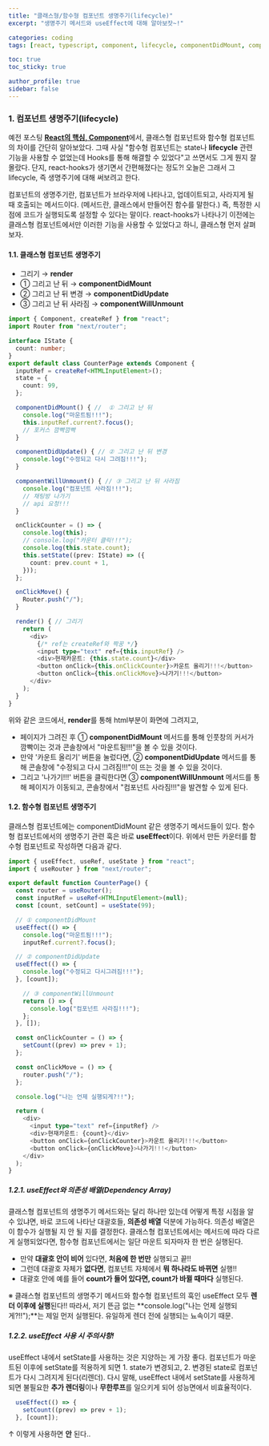 ```yaml
---
title: "클래스형/함수형 컴포넌트 생명주기(lifecycle)"
excerpt: "생명주기 메서드와 useEffect에 대해 알아보잣~!"

categories: coding
tags: [react, typescript, component, lifecycle, componentDidMount, componentDidUpdate, componentWillUnmount, useEffect, dependency array]

toc: true
toc_sticky: true

author_profile: true
sidebar: false
---
```


### 1. 컴포넌트 생명주기(lifecycle)

예전 포스팅 [**React의 핵심, Component**](https://kwonkabi.github.io/coding/component/)에서, 클래스형 컴포넌트와 함수형 컴포넌트의 차이를 간단히 알아보았다. 그때 사실 "함수형 컴포넌트는 state나 **lifecycle** 관련 기능을 사용할 수 없었는데 Hooks를 통해 해결할 수 있었다"고 쓰면서도 그게 뭔지 잘 몰랐다. 단지, react-hooks가 생기면서 간편해졌다는 정도?! 오늘은 그래서 그 lifecycle, 즉 생명주기에 대해 써보려고 한다.

컴포넌트의 생명주기란, 컴포넌트가 브라우저에 나타나고, 업데이트되고, 사라지게 될 때 호출되는 메서드이다. (메서드란, 클래스에서 만들어진 함수를 말한다.) 즉, 특정한 시점에 코드가 실행되도록 설정할 수 있다는 말이다. react-hooks가 나타나기 이전에는 클래스형 컴포넌트에서만 이러한 기능을 사용할 수 있었다고 하니, 클래스형 먼저 살펴보자.


#### 1.1. 클래스형 컴포넌트 생명주기

 - 그리기 → **render**
 - ① 그리고 난 뒤 → **componentDidMount**
 - ② 그리고 난 뒤 변경 → **componentDidUpdate**
 - ③ 그리고 난 뒤 사라짐 → **componentWillUnmount**


```typescript
import { Component, createRef } from "react";
import Router from "next/router";

interface IState {
  count: number;
}
export default class CounterPage extends Component {
  inputRef = createRef<HTMLInputElement>();
  state = {
    count: 99,
  };

  componentDidMount() { //  ① 그리고 난 뒤
    console.log("마운트됨!!!");
    this.inputRef.current?.focus();
    // 포커스 깜빡깜빡
  }

  componentDidUpdate() { // ② 그리고 난 뒤 변경
    console.log("수정되고 다시 그려짐!!!");
  }

  componentWillUnmount() { // ③ 그리고 난 뒤 사라짐
    console.log("컴포넌트 사라짐!!!");
    // 채팅방 나가기
    // api 요청!!!
  }

  onClickCounter = () => {
    console.log(this);
    // console.log("카운터 클릭!!!");
    console.log(this.state.count);
    this.setState((prev: IState) => ({
      count: prev.count + 1,
    }));
  };

  onClickMove() {
    Router.push("/");
  }

  render() { // 그리기
    return (
      <div>
        {/* ref는 createRef와 짝꿍 */}
        <input type="text" ref={this.inputRef} />
        <div>현재카운트: {this.state.count}</div>
        <button onClick={this.onClickCounter}>카운트 올리기!!!</button>
        <button onClick={this.onClickMove}>나가기!!!</button>
      </div>
    );
  }
}
```

위와 같은 코드에서, **render**를 통해 html부분이 화면에 그려지고,
- 페이지가 그려진 후 ① **componentDidMount** 메서드를 통해 인풋창의 커서가 깜빡이는 것과 콘솔창에서 "마운트됨!!!"을 볼 수 있을 것이다.
- 만약 '카운트 올리기' 버튼을 눌렀다면, ② **componentDidUpdate** 메서드를 통해 콘솔창에 "수정되고 다시 그려짐!!!"이 뜨는 것을 볼 수 있을 것이다.
- 그리고 '나가기!!!' 버튼을 클릭한다면 ③ **componentWillUnmount** 메서드를 통해 페이지가 이동되고, 콘솔창에서 "컴포넌트 사라짐!!!"을 발견할 수 있게 된다.


#### 1.2. 함수형 컴포넌트 생명주기

클래스형 컴포넌트에는 componentDidMount 같은 생명주기 메서드들이 있다. 함수형 컴포넌트에서의 생명주기 관련 훅은 바로 **useEffect**이다. 위에서 만든 카운터를 함수형 컴포넌트로 작성하면 다음과 같다.

```typescript
import { useEffect, useRef, useState } from "react";
import { useRouter } from "next/router";

export default function CounterPage() {
  const router = useRouter();
  const inputRef = useRef<HTMLInputElement>(null);
  const [count, setCount] = useState(99);

  // ① componentDidMount
  useEffect(() => {
    console.log("마운트됨!!!");
    inputRef.current?.focus();

  // ② componentDidUpdate
  useEffect(() => {
    console.log("수정되고 다시그려짐!!!");
  }, [count]);

    // ③ componentWillUnmount
    return () => {
      console.log("컴포넌트 사라짐!!!");
    };
  }, []);

  const onClickCounter = () => {
    setCount((prev) => prev + 1);
  };

  const onClickMove = () => {
    router.push("/");
  };

  console.log("나는 언제 실행되게?!!");

  return (
    <div>
      <input type="text" ref={inputRef} />
      <div>현재카운트: {count}</div>
      <button onClick={onClickCounter}>카운트 올리기!!!</button>
      <button onClick={onClickMove}>나가기!!!</button>
    </div>
  );
}
```

##### 1.2.1. useEffect와 의존성 배열(Dependency Array)
클래스형 컴포넌트의 생명주기 메서드와는 달리 하나만 있는데 어떻게 특정 시점을 알 수 있냐면, 바로 코드에 나타난 대괄호들, **의존성 배열** 덕분에 가능하다. 의존성 배열은 이 함수가 실행될 지 안 될 지를 결정한다. 클래스형 컴포넌트에서는 메서드에 따라 다르게 실행되었다면, 함수형 컴포넌트에서는 일단 마운트 되자마자 한 번은 실행된다.
- 만약 **대괄호 안이 비어** 있다면, **처음에 한 번만** 실행되고 끝!!
- 그런데 대괄호 자체가 **없다면**, 컴포넌트 자체에서 **뭐 하나라도 바뀌면** 실행!!
- 대괄호 안에 예를 들어 **count가 들어 있다면, count가 바뀔 때마다** 실행된다.

※ 클래스형 컴포넌트의 생명주기 메서드와 함수형 컴포넌트의 훅인 useEffect 모두 **렌더 이후에 실행**된다!! 따라서, 저기 뜬금 없는 **console.log("나는 언제 실행되게?!!");**는 제일 먼저 실행된다. 유일하게 렌더 전에 실행되는 뇨속이기 때문.


##### 1.2.2. useEffect 사용 시 주의사항!
useEffect 내에서 setState를 사용하는 것은 지양하는 게 가장 좋다. 컴포넌트가 마운트된 이후에 setState를 적용하게 되면 1. state가 변경되고, 2. 변경된 state로 컴포넌트가 다시 그려지게 된다(리렌더). 다시 말해, useEffect 내에서 setState를 사용하게 되면 불필요한 **추가 렌더링**이나 **무한루프**를 일으키게 되어 성능면에서 비효율적이다.

```javascript
  useEffect(() => {
    setCount((prev) => prev + 1);
  }, [count]);
```
↑ 이렇게 사용하면 **안** 된다..